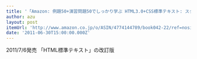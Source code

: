 ```yaml
---
title: '「Amazon: 例題50+演習問題50でしっかり学ぶ HTML3.0+CSS標準テキスト: スタジオ イー・スペース」'
author: azu
layout: post
itemUrl: 'http://www.amazon.co.jp/o/ASIN/4774144789/book042-22/ref=nosim'
date: '2011-06-30T15:00:00.000Z'
---
```

2011/7/6発売
「HTML標準テキスト」の改訂版 
